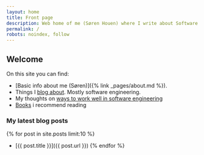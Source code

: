 ```yaml
---
layout: home
title: Front page
description: Web home of me (Søren Houen) where I write about Software Engineering
permalink: /
robots: noindex, follow
---
```


## Welcome

On this site you can find: 
- [Basic info about me (Søren)]({% link _pages/about.md %}).
- Things I [blog about](/blog). Mostly software engineering.
- My thoughts on [ways to work well in software engineering](/work-guide)
- [Books](/books) i recommend reading

### My latest blog posts
{% for post in site.posts limit:10 %}
- [{{ post.title }}]({{ post.url }})
{% endfor %}

